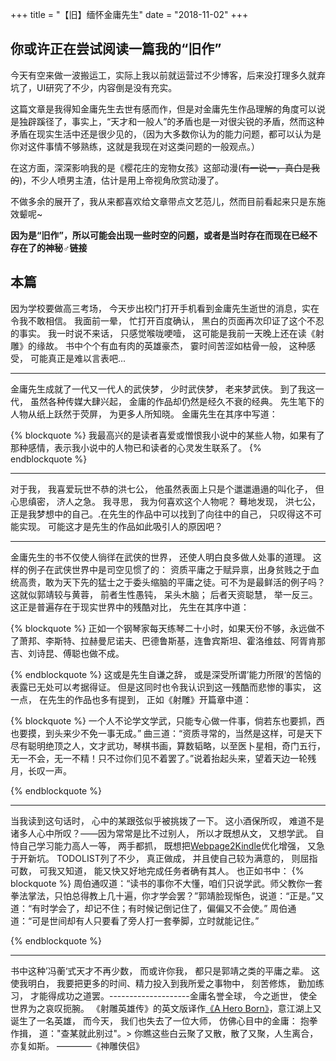 +++
title = "【旧】缅怀金庸先生"
date = "2018-11-02"
+++

## 你或许正在尝试阅读一篇我的“旧作”

今天有空来做一波搬运工，实际上我以前就运营过不少博客，后来没打理多久就弃坑了，UI研究了不少，内容倒是没有充实。

这篇文章是我得知金庸先生去世有感而作，但是对金庸先生作品理解的角度可以说是独辟蹊径了，事实上，“天才和一般人”的矛盾也是一对很尖锐的矛盾，然而这种矛盾在现实生活中还是很少见的，（因为大多数你认为的能力问题，都可以认为是你对这件事情不够熟练，这就是我现在对这类问题的一般观点。）

在这方面，深深影响我的是《樱花庄的宠物女孩》这部动漫(~~有一说一，真白是我的~~)，不少人喷男主渣，估计是用上帝视角欣赏动漫了。

不做多余的展开了，我从来都喜欢给文章带点文艺范儿，然而目前看起来只是东施效颦呢~

**因为是“旧作”，所以可能会出现一些时空的问题，或者是当时存在而现在已经不存在了的神秘♂链接**


## 本篇

因为学校要做高三考场， 今天步出校门打开手机看到金庸先生逝世的消息，实在令我不敢相信。 我面前一晕， 忙打开百度确认， 黑白的页面再次印证了这个不忍的事实。 我一时说不来话， 只感觉喉咙哽噎， 这可能是我前一天晚上还在读《射雕》的缘故。 书中个个有血有肉的英雄豪杰， 霎时间苦涩如枯骨一般， 这种感受， 可能真正是难以言表吧...

--------------

金庸先生成就了一代又一代人的武侠梦， 少时武侠梦， 老来梦武侠。 到了我这一代， 虽然各种传媒大肆兴起， 金庸的作品却仍然是经久不衰的经典。 先生笔下的人物从纸上跃然于荧屏， 为更多人所知晓。 金庸先生在其序中写道：

{% blockquote %}
我最高兴的是读者喜爱或憎恨我小说中的某些人物，如果有了那种感情，表示我小说中的人物已和读者的心灵发生联系了。
{% endblockquote %}


-------------

对于我， 我喜爱玩世不恭的洪七公， 他虽然表面上只是个邋邋遢遢的叫化子， 但心思缜密， 济人之急。 我寻思， 我为何喜欢这个人物呢？ 蓦地发现， 洪七公， 正是我梦想中的自己。.在先生的作品中可以找到了向往中的自己， 只叹得这不可能实现。 可能这才是先生的作品如此吸引人的原因吧？

 -------------------------


金庸先生的书不仅使人徜徉在武侠的世界， 还使人明白良多做人处事的道理。 这样的例子在武侠世界中是司空见惯了的： 资质平庸之于赋异禀，出身贫贱之于血统高贵，敢为天下先的猛士之于委头缩脑的平庸之徒。可不为是最鲜活的例子吗？ 这就似郭靖较与黄蓉， 前者生性愚钝， 呆头木脑； 后者天资聪慧， 举一反三。 这正是普遍存在于现实世界中的残酷对比， 先生在其序中道：


{% blockquote %}
正如一个钢琴家每天练琴二十小时，如果天份不够，永远做不了萧邦、李斯特、拉赫曼尼诺夫、巴德鲁斯基，连鲁宾斯坦、霍洛维兹、阿胥肯那吉、刘诗昆、傅聪也做不成。

{% endblockquote %}
这或是先生自谦之辞， 或是深受所谓’能力所限‘的苦恼的表露已无处可以考据得证。 但是这同时也令我认识到这一残酷而悲惨的事实， 这一点， 在先生的作品也多有提到， 正如《射雕》开篇章中道：

{% blockquote %}
一个人不论学文学武，只能专心做一件事，倘若东也要抓，西也要摸，到头来少不免一事无成。” 曲三道：“资质寻常的，当然是这样，可是天下尽有聪明绝顶之人，文才武功，琴棋书画，算数韬略，以至医卜星相，奇门五行，无一不会，无一不精！只不过你们见不着罢了。”说着抬起头来，望着天边一轮残月，长叹一声。

{% endblockquote %}

-----------



当我读到这句话时， 心中的某跟弦似乎被挑拨了一下。 这小酒保所叹， 难道不是诸多人心中所叹？——因为常常是比不过别人， 所以才既想从文， 又想学武。 自恃自己学习能力高人一等， 两手都抓， 既想把[Webpage2Kindle](https://kindle.lose7.org)优化增强， 又急于开新坑。 TODOLIST列了不少， 真正做成， 并且使自己较为满意的， 则屈指可数， 可我又知道， 能又快又好地完成任务者确有其人。 也正如书中：
{% blockquote %}
周伯通叹道：“读书的事你不大懂，咱们只说学武。师父教你一套拳法掌法，只怕总得教上几十遍，你才学会罢？”郭靖脸现惭色，说道：“正是。”又道：“有时学会了，却记不住；有时候记倒记住了，偏偏又不会使。” 周伯通道：“可是世间却有人只要看了旁人打一套拳脚，立时就能记住。”

{% endblockquote %}

-------------------

书中这种’冯蘅‘式天才不再少数， 而或许你我， 都只是郭靖之类的平庸之辈。 这使我明白， 我要把更多的时间、精力投入到我所爱之事物中， 刻苦修炼， 勤加练习， 才能得成功之道罢。--------------------金庸名誉全球， 今之逝世， 使全世界为之哀叹扼腕。 《射雕英雄传》的英文版译作[《A Hero Born》](https://www.amazon.cn/dp/0857053000/ref=sr_1_2?ie=UTF8&qid=1540981739&sr=8-2&keywords=a+hero+born)，意江湖上又诞生了一名英雄， 而今天， 我们也失去了一位大师， 仿佛心目中的金庸： 抱拳作揖， 道：\"查某就此别过\"。> 你瞧这些白云聚了又散，散了又聚，人生离合，亦复如斯。 ————《神雕侠侣》